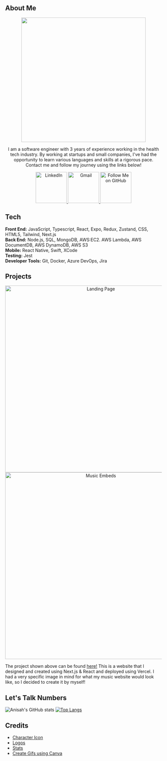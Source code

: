 ## About Me

<p align="center" width="100%">
    <img src="https://github.com/user-attachments/assets/2e9a11af-f699-4645-a252-f21ca4c108d1" width=400> 
    <p align="center" width="60%">
        I am a software engineer with 3 years of experience working in the health tech industry. By working at startups and small companies, I've had the opportunity to learn various languages and skills at a rigorous pace. Contact me and follow my journey using the links below!
    </p>
</p>

<p align="center" width="100%">
    <a href="https://www.linkedin.com/in/yellowstrings">
          <img src="https://github.com/user-attachments/assets/2120be43-ba25-4038-80f7-03c06195be52" alt="LinkedIn" width=100 height=100 > 
    </a>
    <a href="mailto:anisahmajeed4@gmail.com">
      <img src="https://github.com/user-attachments/assets/c1490b92-a1d6-4f4d-bcad-d0144633ce56" alt="Gmail" width="100" height="100" />
    </a>
    <a href="https://github.com/yellowstrings?tab=followers">
      <img src="https://github.com/user-attachments/assets/e7710f1b-b304-4569-ad80-655bccec113d" alt="Follow Me on GitHub" width="100" height="100" />
    </a>
</p>

## Tech

**Front End:** JavaScript, Typescript, React, Expo, Redux, Zustand, CSS, HTML5, Tailwind, Next.js <br />
**Back End:** Node.js, SQL, MongoDB, AWS:EC2. AWS Lambda, AWS DocumentDB, AWS DynamoDB, AWS S3 <br />
**Mobile:** React Native, Swift, XCode <br />
**Testing:** Jest <br />
**Developer Tools:** Git, Docker, Azure DevOps, Jira

## Projects

<p align="center" width="100%">
    <img src="https://github.com/user-attachments/assets/7be8a461-d053-4e08-b833-5b005a9ca2b3" alt="Landing Page" width=600>
    <img src="https://github.com/user-attachments/assets/79e5c21b-41a1-41e0-96ee-947d34f8730f" alt="Music Embeds"  width=600>
</p>

The project shown above can be found [here!](https://www.earthtonesmusic.us/) This is a website that I designed and created using Next.js & React and deployed using Vercel. I had a very specific image in mind for what my music website would look like, so I decided to create it by myself!

## Let's Talk Numbers

![Anisah's GitHub stats](https://github-readme-stats.vercel.app/api?username=yellowstrings&show_icons=true&theme=rose&rank_icon=github)
[![Top Langs](https://github-readme-stats.vercel.app/api/top-langs/?username=yellowstrings&theme=rose)](https://github.com/yellowstrings/github-readme-stats)

## Credits
- [Character Icon](https://picrew.me/en/image_maker/41329) <br />
- [Logos](https://icons8.com/icons) <br />
- [Stats](https://github.com/anuraghazra/github-readme-stats) <br />
- [Create Gifs using Canva](https://www.canva.com/) <br />

<!--
**yellowstrings/yellowstrings** is a ✨ _special_ ✨ repository because its `README.md` (this file) appears on your GitHub profile.

Here are some ideas to get you started:

- 🔭 I’m currently working on ...
- 🌱 I’m currently learning ...
- 👯 I’m looking to collaborate on ...
- 🤔 I’m looking for help with ...
- 💬 Ask me about ...
- 📫 How to reach me: ...
- 😄 Pronouns: ...
- ⚡ Fun fact: ...
-->
